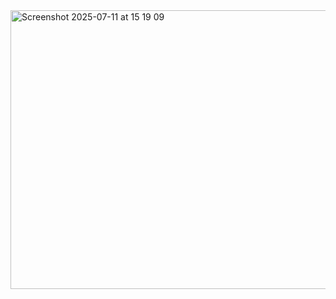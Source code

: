 


<img width="863" height="446" alt="Screenshot 2025-07-11 at 15 19 09" src="https://github.com/user-attachments/assets/ed876386-eaf0-46fc-8909-7dfd860aab24" />
